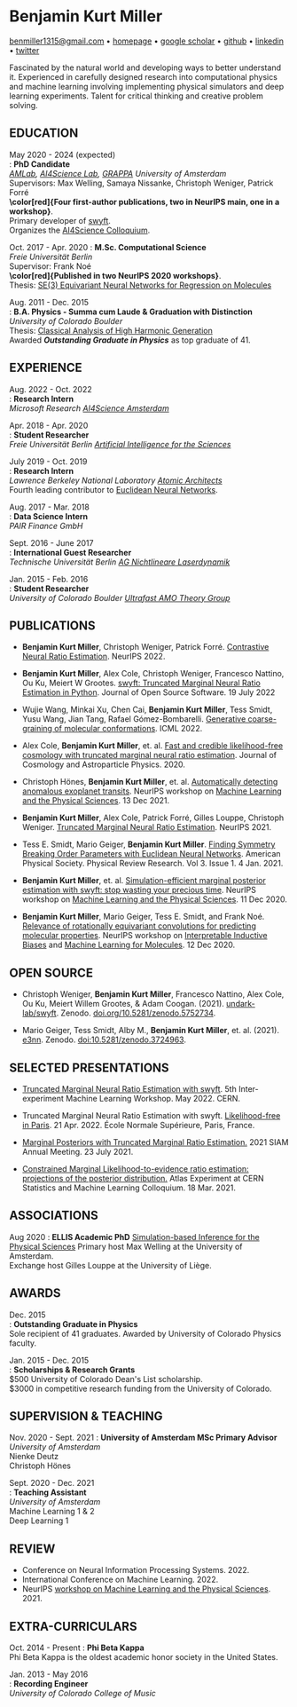 Benjamin Kurt Miller
====================

<benmiller1315@gmail.com> • [homepage](http://www.mathben.com) • [google scholar](https://scholar.google.com/citations?user=IrCdg_wAAAAJ) • [github](https://github.com/bkmi) • [linkedin](https://www.linkedin.com/in/benjamin-k-miller/) • [twitter](https://twitter.com/bkmi13)

Fascinated by the natural world and developing ways to better understand it. Experienced in carefully designed research into computational physics and machine learning involving implementing physical simulators and deep learning experiments. Talent for critical thinking and creative problem solving.


EDUCATION
---------

May 2020 - 2024 (expected)  
:   **PhD Candidate**  
    *[AMLab](https://amlab.science.uva.nl/), [AI4Science Lab](https://ai4science-amsterdam.github.io/), [GRAPPA](https://www.grappa.amsterdam/) University of Amsterdam*  
    Supervisors: Max Welling, Samaya Nissanke, Christoph Weniger, Patrick Forré  
    **\color[red]{Four first-author publications, two in NeurIPS main, one in a workshop}**.  
    Primary developer of [swyft](https://github.com/undark-lab/swyft/).  
    Organizes the [AI4Science Colloquium](https://ai4science-amsterdam.github.io/colloquium/).  

Oct. 2017 - Apr. 2020
:   **M.Sc. Computational Science**  
    *Freie Universität Berlin*  
    <!-- Note 1,2 / 1,0 & Thesis Note 1,0 / 1,0 (German GPA)   -->
    Supervisor: Frank Noé  
    **\color[red]{Published in two NeurIPS 2020 workshops}**.  
    Thesis: [SE(3) Equivariant Neural Networks for Regression on Molecules](http://dx.doi.org/10.17169/refubium-26900)  

Aug. 2011 - Dec. 2015  
:   **B.A. Physics - Summa cum Laude & Graduation with Distinction**  
    *University of Colorado Boulder*  
    <!-- GPA 3.822 / 4.0   -->
    Thesis: [Classical Analysis of High Harmonic Generation](https://scholar.colorado.edu/honr_theses/983)  
    Awarded _**Outstanding Graduate in Physics**_ as top graduate of 41.  
    <!-- Minor in Mathematics. Certificate of Music Technology.   -->

EXPERIENCE
----------

Aug. 2022 - Oct. 2022  
:    **Research Intern**  
    *Microsoft Research [AI4Science Amsterdam](https://www.microsoft.com/en-us/research/lab/microsoft-research-amsterdam/)*  

Apr. 2018 - Apr. 2020  
:    **Student Researcher**  
    *Freie Universität Berlin [Artificial Intelligence for the Sciences](https://www.mi.fu-berlin.de/en/math/groups/comp-mol-bio/index.html)*  

July 2019 - Oct. 2019  
:    **Research Intern**  
    *Lawrence Berkeley National Laboratory [Atomic Architects](https://atomicarchitects.github.io/)*  
    Fourth leading contributor to [Euclidean Neural Networks](https://github.com/mariogeiger/se3cnn).  

Aug. 2017 - Mar. 2018  
:    **Data Science Intern**  
    *PAIR Finance GmbH*  

Sept. 2016 - June 2017  
:    **International Guest Researcher**  
    *Technische Universität Berlin [AG Nichtlineare Laserdynamik](https://www.itp.tu-berlin.de/ag_nichtlineare_laserdynamik/agluedge/qd_laser_ludge0/)*  
    <!-- Extended [delay differential equation bifurcation tool](https://sourceforge.net/projects/ddebiftool/) for [specialized use](https://github.com/bkmi/ddebiftool_multirot) in the group.   -->

Jan. 2015 - Feb. 2016  
:    **Student Researcher**  
    *University of Colorado Boulder [Ultrafast AMO Theory Group](https://jila.colorado.edu/beckergroup/)*  

PUBLICATIONS
------------

-   **Benjamin Kurt Miller**, Christoph Weniger, Patrick Forré. [Contrastive Neural Ratio Estimation](https://nips.cc/Conferences/2022/Schedule?showEvent=54994). NeurIPS 2022.

-   **Benjamin Kurt Miller**, Alex Cole, Christoph Weniger, Francesco
    Nattino, Ou Ku, Meiert W Grootes. [swyft: Truncated Marginal Neural Ratio Estimation in Python](https://joss.theoj.org/papers/10.21105/joss.04205). Journal
    of Open Source Software. 19 July 2022

-   Wujie Wang, Minkai Xu, Chen Cai, **Benjamin Kurt Miller**, Tess
    Smidt, Yusu Wang, Jian Tang, Rafael Gómez-Bombarelli. [Generative coarse-graining of molecular conformations](https://arxiv.org/abs/2201.12176). ICML 2022.

-   Alex Cole, **Benjamin Kurt Miller**, et. al. [Fast and credible likelihood-free cosmology with truncated marginal neural ratio estimation](https://iopscience.iop.org/article/10.1088/1475-7516/2022/09/004/meta). Journal of Cosmology and Astroparticle Physics. 2020.

-   Christoph Hönes, **Benjamin Kurt Miller**, et. al. [Automatically detecting anomalous exoplanet transits](https://arxiv.org/abs/2111.08679). NeurIPS workshop on [Machine Learning and the Physical Sciences](https://ml4physicalsciences.github.io/2021/). 13 Dec 2021.

-   **Benjamin Kurt Miller**, Alex Cole, Patrick Forré, Gilles Louppe,
    Christoph Weniger. [Truncated Marginal Neural Ratio
    Estimation](https://proceedings.neurips.cc/paper/2021/hash/01632f7b7a127233fa1188bd6c2e42e1-Abstract.html).
    NeurIPS 2021.

-   Tess E. Smidt, Mario Geiger, **Benjamin Kurt Miller**. [Finding
    Symmetry Breaking Order Parameters with Euclidean Neural
    Networks](https://journals.aps.org/prresearch/abstract/10.1103/PhysRevResearch.3.L012002).
    American Physical Society. Physical Review Research. Vol 3. Issue 1.
    4 Jan. 2021.

-   **Benjamin Kurt Miller**, et. al. [Simulation-efficient marginal
    posterior estimation with swyft: stop wasting your precious
    time](https://arxiv.org/abs/2011.13951).
    NeurIPS workshop on [Machine Learning and the Physical
    Sciences](https://ml4physicalsciences.github.io/2020/). 11 Dec 2020.

-   **Benjamin Kurt Miller**, Mario Geiger, Tess E. Smidt, and Frank
    Noé. [Relevance of rotationally equivariant convolutions for
    predicting molecular properties](https://arxiv.org/abs/2008.08461).
    NeurIPS workshop on [Interpretable Inductive
    Biases](https://inductive-biases.github.io/) and [Machine Learning
    for
    Molecules](https://ml4molecules.github.io/papers2020/accepted.html).
    12 Dec 2020.

OPEN SOURCE
-----------

-   Christoph Weniger, **Benjamin Kurt Miller**, Francesco Nattino, Alex Cole, Ou Ku, Meiert Willem Grootes, & Adam Coogan. (2021). 
    [undark-lab/swyft](https://github.com/undark-lab/swyft/). Zenodo. 
    [doi.org/10.5281/zenodo.5752734](https://doi.org/10.5281/zenodo.5752734).

-   Mario Geiger, Tess Smidt, Alby M., **Benjamin Kurt Miller**, et. al.
    (2021). [e3nn](https://github.com/e3nn/e3nn). Zenodo.
    [doi:10.5281/zenodo.3724963](https://doi.org/10.5281/zenodo.3724963).

SELECTED PRESENTATIONS
----------------------

-   [Truncated Marginal Neural Ratio Estimation
    with swyft](https://indi.to/cgx45). 5th Inter-experiment Machine
    Learning Workshop. May 2022. CERN.

-   Truncated Marginal Neural Ratio Estimation with swyft.
    [Likelihood-free in Paris](https://indico.in2p3.fr/event/25496/). 21
    Apr. 2022. École Normale Supérieure, Paris, France.

-   [Marginal Posteriors with Truncated Marginal Ratio
    Estimation.](https://meetings.siam.org/sess/dsp_talk.cfm?p=116100)
    2021 SIAM Annual Meeting. 23 July 2021.

-   [Constrained Marginal Likelihood-to-evidence ratio estimation:
    projections of the posterior
    distribution.](https://www.youtube.com/watch?v=2j7xf_6mEeM) Atlas
    Experiment at CERN Statistics and Machine Learning Colloquium. 18
    Mar. 2021.

ASSOCIATIONS
------------
Aug 2020
:   **ELLIS Academic PhD**
    [Simulation-based Inference for the Physical Sciences](https://ellis.eu/projects/simulation-based-inference-for-the-physical-sciences)
    Primary host Max Welling at the University of Amsterdam.  
    Exchange host Gilles Louppe at the University of Liège.  

AWARDS
------
Dec. 2015  
:   **Outstanding Graduate in Physics**  
    Sole recipient of 41 graduates. Awarded by University of Colorado Physics faculty.  

Jan. 2015 - Dec. 2015  
:   **Scholarships & Research Grants**  
    \$500 University of Colorado Dean's List scholarship.  
    \$3000 in competitive research funding from the University of Colorado.  

SUPERVISION & TEACHING
----------------------

Nov. 2020 - Sept. 2021
:   **University of Amsterdam MSc Primary Advisor**  
    *University of Amsterdam*  
    Nienke Deutz  
    Christoph Hönes  

Sept. 2020 - Dec. 2021  
:   **Teaching Assistant**  
    *University of Amsterdam*  
    Machine Learning 1 & 2  
    Deep Learning 1  

REVIEW
------

-   Conference on Neural Information Processing Systems. 2022.
-   International Conference on Machine Learning. 2022.
-   NeurIPS [workshop on Machine Learning and the Physical Sciences](https://ml4physicalsciences.github.io/2021/). 2021.

EXTRA-CURRICULARS
-----------------

Oct. 2014 - Present
:   **Phi Beta Kappa**  
    Phi Beta Kappa is the oldest academic honor society in the United States.  

Jan. 2013 - May 2016  
:   **Recording Engineer**  
    *University of Colorado College of Music*
